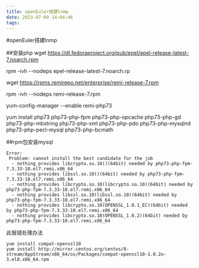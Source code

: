 ```yaml
---
title: openEuler搭建lnmp
date: 2023-07-09 14:04:46
tags:
---
```


#openEuler搭建lnmp

##安装php
wget https://dl.fedoraproject.org/pub/epel/epel-release-latest-7.noarch.rpm

rpm -ivh --nodeps epel-release-latest-7.noarch.rp

wget https://rpms.remirepo.net/enterprise/remi-release-7.rpm

rpm -ivh --nodeps remi-release-7.rpm 

yum-config-manager --enable remi-php73

yum install php73 php73-php-fpm php73-php-opcache php73-php-gd php73-php-mbstring php73-php-xml php73-php-pdo php73-php-mysqlnd php73-php-pecl-mysql php73-php-bcmath



##rpm包安装mysql

    Error: 
     Problem: cannot install the best candidate for the job
      - nothing provides libcrypto.so.10()(64bit) needed by php73-php-fpm-7.3.33-10.el7.remi.x86_64
      - nothing provides libssl.so.10()(64bit) needed by php73-php-fpm-7.3.33-10.el7.remi.x86_64
      - nothing provides libcrypto.so.10(libcrypto.so.10)(64bit) needed by php73-php-fpm-7.3.33-10.el7.remi.x86_64
      - nothing provides libssl.so.10(libssl.so.10)(64bit) needed by php73-php-fpm-7.3.33-10.el7.remi.x86_64
      - nothing provides libcrypto.so.10(OPENSSL_1.0.1_EC)(64bit) needed by php73-php-fpm-7.3.33-10.el7.remi.x86_64
      - nothing provides libcrypto.so.10(OPENSSL_1.0.2)(64bit) needed by php73-php-fpm-7.3.33-10.el7.remi.x86_64
      
此报错处理办法      

    yum install compat-openssl10
    yum install http://mirror.centos.org/centos/8-stream/AppStream/x86_64/os/Packages/compat-openssl10-1.0.2o-3.el8.x86_64.rpm
